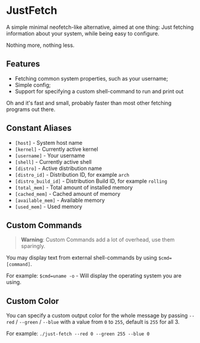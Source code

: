 # JustFetch
A simple minimal neofetch-like alternative, aimed at one thing: Just fetching information about your system, while being easy to configure.

Nothing more, nothing less.

## Features
- Fetching common system properties, such as your username;
- Simple config;
- Support for specifying a custom shell-command to run and print out

Oh and it's fast and small, probably faster than most other fetching programs out there.

## Constant Aliases
- `[host]` - System host name
- `[kernel]` - Currently active kernel
- `[username]` - Your username
- `[shell]` - Currently active shell
- `[distro]` - Active distribution name
- `[distro_id]` - Distribution ID, for example `arch`
- `[distro_build_id]` - Distribution Build ID, for example `rolling`
- `[total_mem]` - Total amount of installed memory
- `[cached_mem]` - Cached amount of memory
- `[available_mem]` - Available memory
- `[used_mem]` - Used memory

## Custom Commands
> **Warning**:
> Custom Commands add a lot of overhead, use them sparingly.

You may display text from external shell-commands by using `$cmd=[command]`.

For example: `$cmd=uname -o` - Will display the operating system you are using.

## Custom Color
You can specify a custom output color for the whole message by passing `--red` / `--green` / `--blue` with a value from `0` to `255`, default is `255` for all 3.

For example: `./just-fetch --red 0 --green 255 --blue 0`
